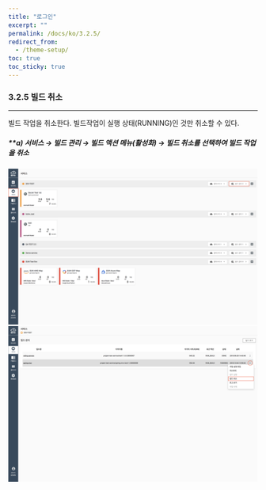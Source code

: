 ```yaml
---
title: "로그인"
excerpt: ""
permalink: /docs/ko/3.2.5/
redirect_from:
  - /theme-setup/
toc: true
toc_sticky: true
---
```


### 3.2.5 빌드 취소

---

빌드 작업을 취소한다. 빌드작업이 실행 상태(RUNNING)인 것만 취소할 수 있다.

##### **a\) 서비스 **→** 빌드 관리 **→ 빌드 액션 메뉴\(활성화\) → 빌드 취소를 선택하여 빌드 작업을 취소**
![](/assets/KR/3.0.0/3.2.5_1.png)![](/assets/KR/3.0.0/3.2.5_2.png)
